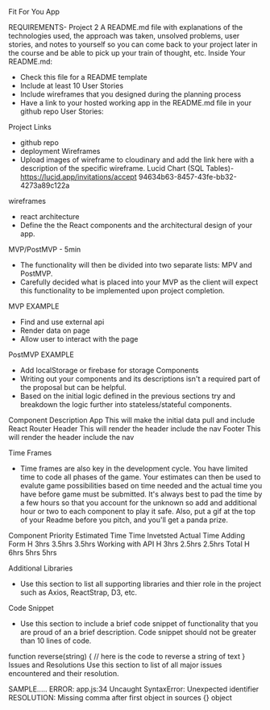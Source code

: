 Fit For You App

REQUIREMENTS- Project 2
A README.md file with explanations of the technologies used, the approach was taken, unsolved problems, user stories, and notes to yourself so you can come back to your project later in the course and be able to pick up your train of thought, etc. Inside Your README.md:
   - Check this file for a README template
   - Include at least 10 User Stories
   - Include wireframes that you designed during the planning process
   - Have a link to your hosted working app in the README.md file in your github repo
User Stories:

Project Links
   - github repo
   - deployment
Wireframes
   - Upload images of wireframe to cloudinary and add the link here with a description of the specific wireframe.
   Lucid Chart (SQL Tables)- https://lucid.app/invitations/accept 94634b63-8457-43fe-bb32-4273a89c122a

wireframes
   - react architecture
   - Define the the React components and the architectural design of your app.

MVP/PostMVP - 5min
   - The functionality will then be divided into two separate lists: MPV and PostMVP.
   - Carefully decided what is placed into your MVP as the client will expect this functionality to be implemented upon project completion.

MVP EXAMPLE
   - Find and use external api
   - Render data on page
   - Allow user to interact with the page

PostMVP EXAMPLE
   - Add localStorage or firebase for storage
    Components
   - Writing out your components and its descriptions isn't a required part of the proposal but can be helpful.
   - Based on the initial logic defined in the previous sections try and breakdown the logic further into stateless/stateful components.

Component    Description
    App    This will make the initial data pull and include React Router
    Header    This will render the header include the nav
    Footer    This will render the header include the nav

Time Frames
   -  Time frames are also key in the development cycle. You have limited time to code all phases of the game. Your estimates can then be used to evalute game possibilities based on time needed and the actual time you have before game must be submitted. It's always best to pad the time by a few hours so that you account for the unknown so add and additional hour or two to each component to play it safe. Also, put a gif at the top of your Readme before you pitch, and you'll get a panda prize.

Component    Priority    Estimated Time    Time Invetsted    Actual Time
    Adding Form    H    3hrs    3.5hrs    3.5hrs
    Working with API    H    3hrs    2.5hrs    2.5hrs
    Total    H    6hrs    5hrs    5hrs

Additional Libraries
   - Use this section to list all supporting libraries and thier role in the project such as Axios, ReactStrap, D3, etc.

Code Snippet
   - Use this section to include a brief code snippet of functionality that you are proud of an a brief description. Code snippet should not be greater than 10 lines of code.

function reverse(string) {
    // here is the code to reverse a string of text
}
Issues and Resolutions
    Use this section to list of all major issues encountered and their resolution.

SAMPLE.....
    ERROR: app.js:34 Uncaught SyntaxError: Unexpected identifier
    RESOLUTION: Missing comma after first object in sources {} object
